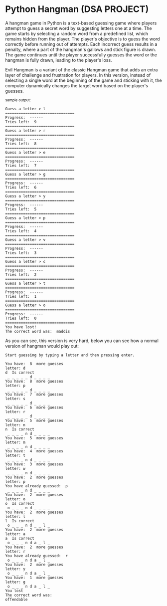 # Python Hangman (DSA PROJECT)
A hangman game in Python is a text-based guessing game where players attempt to guess a secret word by suggesting letters one at a time. The game starts by selecting a random word from a predefined list, which remains hidden from the player. The player's objective is to guess the word correctly before running out of attempts. Each incorrect guess results in a penalty, where a part of the hangman's gallows and stick figure is drawn. The game continues until the player successfully guesses the word or the hangman is fully drawn, leading to the player's loss.

Evil Hangman is a variant of the classic Hangman game that adds an extra layer of challenge and frustration for players. In this version, instead of selecting a single word at the beginning of the game and sticking with it, the computer dynamically changes the target word based on the player's guesses.

<sub>sample output:</sub>
```
Guess a letter > l
===============================
Progress:  ------ 
Tries left:  9 
===============================
Guess a letter > r
===============================
Progress:  ------ 
Tries left:  8 
===============================
Guess a letter > e
===============================
Progress:  ------ 
Tries left:  7 
===============================
Guess a letter > g
===============================
Progress:  ------ 
Tries left:  6 
===============================
Guess a letter > y
===============================
Progress:  ------ 
Tries left:  5 
===============================
Guess a letter > p
===============================
Progress:  ------ 
Tries left:  4 
===============================
Guess a letter > v
===============================
Progress:  ------ 
Tries left:  3 
===============================
Guess a letter > c
===============================
Progress:  ------ 
Tries left:  2 
===============================
Guess a letter > t
===============================
Progress:  ------ 
Tries left:  1
===============================
Guess a letter > o
===============================
Progress:  ------
Tries left:  0
===============================
You have lost!
The correct word was:  maddis
```

As you can see, this version is very hard, below you can see how a normal version of hangman would play out:

```
Start guessing by typing a letter and then pressing enter.

You have:  8  more guesses
letter: d
d  Is correct
 _ _ _ _ _ d _ _ _ _
You have:  8  more guesses
letter: p
 _ _ _ _ _ d _ _ _ _
You have:  7  more guesses
letter: s
 _ _ _ _ _ d _ _ _ _
You have:  6  more guesses
letter: r
 _ _ _ _ _ d _ _ _ _
You have:  5  more guesses
letter: n
n  Is correct
 _ _ _ _ n d _ _ _ _
You have:  5  more guesses
letter: m
 _ _ _ _ n d _ _ _ _
You have:  4  more guesses
letter: t
 _ _ _ _ n d _ _ _ _
You have:  3  more guesses
letter: w
 _ _ _ _ n d _ _ _ _
You have:  2  more guesses
letter: p
You have already guessed:  p
 _ _ _ _ n d _ _ _ _
You have:  2  more guesses
letter: o
o  Is correct
 o _ _ _ n d _ _ _ _
You have:  2  more guesses
letter: l
l  Is correct
 o _ _ _ n d _ _ l _
You have:  2  more guesses
letter: a
a  Is correct
 o _ _ _ n d a _ l _
You have:  2  more guesses
letter: r
You have already guessed:  r
 o _ _ _ n d a _ l _
You have:  2  more guesses
letter: y
 o _ _ _ n d a _ l _
You have:  1  more guesses
letter: g
 o _ _ _ n d a _ l _
You lost
The correct word was:
offendable
```